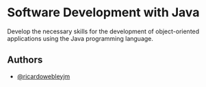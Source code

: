 
# Software Development with Java

Develop the necessary skills for the development of object-oriented applications using the Java programming language.

## Authors

- [@ricardowebleyjm](https://github.com/ricardowebleyjm)

